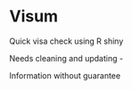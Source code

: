 # Visum
Quick visa check using R shiny

Needs cleaning and updating - 

Information without guarantee
